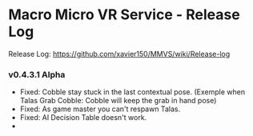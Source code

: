# Macro Micro VR Service - Release Log
Release Log: https://github.com/xavier150/MMVS/wiki/Release-log

###  v0.4.3.1 Alpha

- Fixed: Cobble stay stuck in the last contextual pose. (Exemple when Talas Grab Cobble: Cobble will keep the grab in hand pose)
- Fixed: As game master you can't respawn Talas.
- Fixed: AI Decision Table doesn't work.
- 
